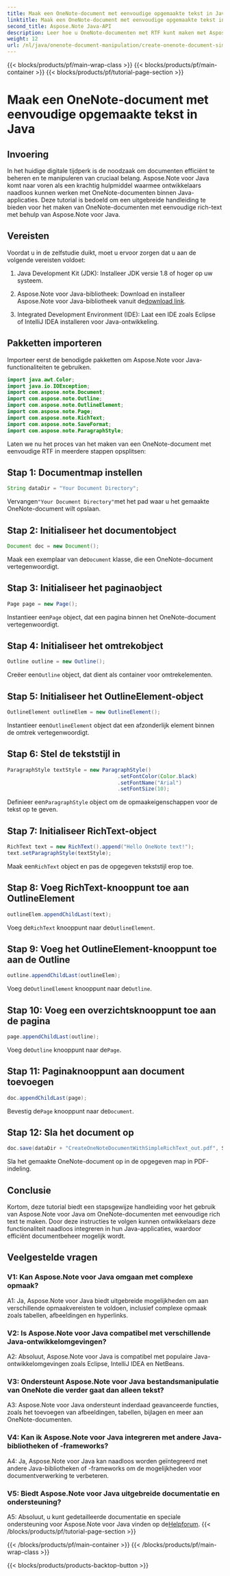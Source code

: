 ```yaml
---
title: Maak een OneNote-document met eenvoudige opgemaakte tekst in Java
linktitle: Maak een OneNote-document met eenvoudige opgemaakte tekst in Java
second_title: Aspose.Note Java-API
description: Leer hoe u OneNote-documenten met RTF kunt maken met Aspose.Note Java. Integreer deze functionaliteit in uw Java-apps voor efficiënt documentbeheer.
weight: 12
url: /nl/java/onenote-document-manipulation/create-onenote-document-simple-rich-text/
---
```


{{< blocks/products/pf/main-wrap-class >}}
{{< blocks/products/pf/main-container >}}
{{< blocks/products/pf/tutorial-page-section >}}

# Maak een OneNote-document met eenvoudige opgemaakte tekst in Java

## Invoering

In het huidige digitale tijdperk is de noodzaak om documenten efficiënt te beheren en te manipuleren van cruciaal belang. Aspose.Note voor Java komt naar voren als een krachtig hulpmiddel waarmee ontwikkelaars naadloos kunnen werken met OneNote-documenten binnen Java-applicaties. Deze tutorial is bedoeld om een uitgebreide handleiding te bieden voor het maken van OneNote-documenten met eenvoudige rich-text met behulp van Aspose.Note voor Java.

## Vereisten

Voordat u in de zelfstudie duikt, moet u ervoor zorgen dat u aan de volgende vereisten voldoet:

1. Java Development Kit (JDK): Installeer JDK versie 1.8 of hoger op uw systeem.
   
2.  Aspose.Note voor Java-bibliotheek: Download en installeer Aspose.Note voor Java-bibliotheek vanuit de[download link](https://releases.aspose.com/note/java/).
   
3. Integrated Development Environment (IDE): Laat een IDE zoals Eclipse of IntelliJ IDEA installeren voor Java-ontwikkeling.

## Pakketten importeren

Importeer eerst de benodigde pakketten om Aspose.Note voor Java-functionaliteiten te gebruiken.

```java
import java.awt.Color;
import java.io.IOException;
import com.aspose.note.Document;
import com.aspose.note.Outline;
import com.aspose.note.OutlineElement;
import com.aspose.note.Page;
import com.aspose.note.RichText;
import com.aspose.note.SaveFormat;
import com.aspose.note.ParagraphStyle;
```

Laten we nu het proces van het maken van een OneNote-document met eenvoudige RTF in meerdere stappen opsplitsen:

## Stap 1: Documentmap instellen

```java
String dataDir = "Your Document Directory";
```

 Vervangen`"Your Document Directory"`met het pad waar u het gemaakte OneNote-document wilt opslaan.

## Stap 2: Initialiseer het documentobject

```java
Document doc = new Document();
```

 Maak een exemplaar van de`Document` klasse, die een OneNote-document vertegenwoordigt.

## Stap 3: Initialiseer het paginaobject

```java
Page page = new Page();
```

 Instantieer een`Page` object, dat een pagina binnen het OneNote-document vertegenwoordigt.

## Stap 4: Initialiseer het omtrekobject

```java
Outline outline = new Outline();
```

 Creëer een`Outline` object, dat dient als container voor omtrekelementen.

## Stap 5: Initialiseer het OutlineElement-object

```java
OutlineElement outlineElem = new OutlineElement();
```

 Instantieer een`OutlineElement` object dat een afzonderlijk element binnen de omtrek vertegenwoordigt.

## Stap 6: Stel de tekststijl in

```java
ParagraphStyle textStyle = new ParagraphStyle()
                                    .setFontColor(Color.black)
                                    .setFontName("Arial")
                                    .setFontSize(10);
```

 Definieer een`ParagraphStyle` object om de opmaakeigenschappen voor de tekst op te geven.

## Stap 7: Initialiseer RichText-object

```java
RichText text = new RichText().append("Hello OneNote text!");
text.setParagraphStyle(textStyle);
```

 Maak een`RichText` object en pas de opgegeven tekststijl erop toe.

## Stap 8: Voeg RichText-knooppunt toe aan OutlineElement

```java
outlineElem.appendChildLast(text);
```

 Voeg de`RichText` knooppunt naar de`OutlineElement`.

## Stap 9: Voeg het OutlineElement-knooppunt toe aan de Outline

```java
outline.appendChildLast(outlineElem);
```

 Voeg de`OutlineElement` knooppunt naar de`Outline`.

## Stap 10: Voeg een overzichtsknooppunt toe aan de pagina

```java
page.appendChildLast(outline);
```

 Voeg de`Outline` knooppunt naar de`Page`.

## Stap 11: Paginaknooppunt aan document toevoegen

```java
doc.appendChildLast(page);
```

 Bevestig de`Page` knooppunt naar de`Document`.

## Stap 12: Sla het document op

```java
doc.save(dataDir + "CreateOneNoteDocumentWithSimpleRichText_out.pdf", SaveFormat.Pdf);
```

Sla het gemaakte OneNote-document op in de opgegeven map in PDF-indeling.

## Conclusie

Kortom, deze tutorial biedt een stapsgewijze handleiding voor het gebruik van Aspose.Note voor Java om OneNote-documenten met eenvoudige rich text te maken. Door deze instructies te volgen kunnen ontwikkelaars deze functionaliteit naadloos integreren in hun Java-applicaties, waardoor efficiënt documentbeheer mogelijk wordt.

## Veelgestelde vragen

### V1: Kan Aspose.Note voor Java omgaan met complexe opmaak?

A1: Ja, Aspose.Note voor Java biedt uitgebreide mogelijkheden om aan verschillende opmaakvereisten te voldoen, inclusief complexe opmaak zoals tabellen, afbeeldingen en hyperlinks.

### V2: Is Aspose.Note voor Java compatibel met verschillende Java-ontwikkelomgevingen?

A2: Absoluut, Aspose.Note voor Java is compatibel met populaire Java-ontwikkelomgevingen zoals Eclipse, IntelliJ IDEA en NetBeans.

### V3: Ondersteunt Aspose.Note voor Java bestandsmanipulatie van OneNote die verder gaat dan alleen tekst?

A3: Aspose.Note voor Java ondersteunt inderdaad geavanceerde functies, zoals het toevoegen van afbeeldingen, tabellen, bijlagen en meer aan OneNote-documenten.

### V4: Kan ik Aspose.Note voor Java integreren met andere Java-bibliotheken of -frameworks?

A4: Ja, Aspose.Note voor Java kan naadloos worden geïntegreerd met andere Java-bibliotheken of -frameworks om de mogelijkheden voor documentverwerking te verbeteren.

### V5: Biedt Aspose.Note voor Java uitgebreide documentatie en ondersteuning?

 A5: Absoluut, u kunt gedetailleerde documentatie en speciale ondersteuning voor Aspose.Note voor Java vinden op de[Helpforum](https://forum.aspose.com/c/note/28).
{{< /blocks/products/pf/tutorial-page-section >}}

{{< /blocks/products/pf/main-container >}}
{{< /blocks/products/pf/main-wrap-class >}}

{{< blocks/products/products-backtop-button >}}
